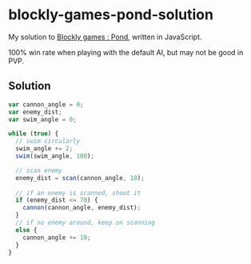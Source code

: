 # blockly-games-pond-solution

My solution to [Blockly games : Pond](https://blockly-games.appspot.com/pond-duck), written in JavaScript.

100% win rate when playing with the default AI, but may not be good in PVP.

## Solution
```js
var cannon_angle = 0;
var enemy_dist;
var swim_angle = 0;

while (true) {
  // swim circularly
  swim_angle += 2;
  swim(swim_angle, 100);

  // scan enemy
  enemy_dist = scan(cannon_angle, 10);
  
  // if an enemy is scanned, shoot it
  if (enemy_dist <= 70) {
    cannon(cannon_angle, enemy_dist);
  }
  // if no enemy around, keep on scanning
  else {
    cannon_angle += 10;
  }
}
```

